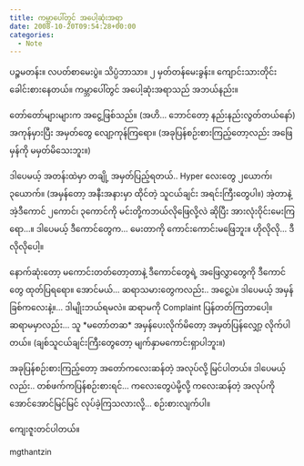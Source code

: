 ```yaml
---
title: ကမ္ဘာပေါ်တွင် အပေါ့ဆုံးအရာ
date: 2008-10-20T09:54:28+00:00
categories:
  - Note
---
```

ပဉ္စမတန်း။ လပတ်စာမေးပွဲ။ သိပ္ပံဘာသာ။ ၂ မှတ်တန်မေးခွန်း။ ကျောင်းသားတိုင်း ခေါင်းစားနေတယ်။ ကမ္ဘာပေါ်တွင် အပေါ့ဆုံးအရာသည် အဘယ်နည်း။

တော်တော်များများက အငွေ့ဖြစ်သည်။ (အဟိ… ဘောင်တော့ နည်းနည်းလွတ်တယ်နော်) အကုန်မှားပြီး အမှတ်တွေ လျော့ကုန်ကြရော။ (အခုပြန်စဉ်းစားကြည့်တော့လည်း အဖြေမှန်ကို မမှတ်မိသေးဘူး။)

ဒါပေမယ့် အတန်းထဲမှာ တချို့ အမှတ်ပြည့်ရတယ်.. Hyper လေးတွေ ၂ယောက်၊ ၃ယောက်။ (အမှန်တော့ အနီးအနားမှာ ထိုင်တဲ့ သူငယ်ချင်း အရင်းကြီးတွေပါ။) အဲ့တာနဲ့ အဲ့ဒီကောင် ၂ကောင်၊ ၃ကောင်ကို မင်းတို့ကဘယ်လိုဖြေလို့လဲ ဆိုပြီး အားလုံးဝိုင်းမေးကြရော…။ ဒါပေမယ့် ဒီကောင်တွေက… မေးတာကို ကောင်းကောင်းမဖြေဘူး။ ဟိုလိုလို… ဒီလိုလိုပေါ့။

နောက်ဆုံးတော့ မကောင်းတတ်တော့တာနဲ့ ဒီကောင်တွေရဲ့ အဖြေလွှာတွေကို ဒီကောင်တွေ ထုတ်ပြရရော။ အောင်မယ်… ဆရာသမားတွေကလည်း.. အငွေ့ပဲ။ ဒါပေမယ့် အမှန်ခြစ်ကလေးနဲ့။… ဒါမျိုးဘယ်ရမလဲ။ ဆရာမကို Complaint ပြန်တတ်ကြတာပေါ့။ ဆရာမမှာလည်း… သူ \*မတော်တဆ\* အမှန်ပေးလိုက်မိတော့ အမှတ်ပြန်လျှော့ လိုက်ပါတယ်။ (ချစ်သူငယ်ချင်းကြီးတွေတော့ မျက်နှာမကောင်းရှာပါဘူး။)

အခုပြန်စဉ်းစားကြည့်တော့ အတော်ကလေးဆန်တဲ့ အလုပ်လို့ မြင်ပါတယ်။ ဒါပေမယ့်လည်း.. တစ်ဖက်ကပြန်စဉ်းစားရင်… ကလေးတွေပဲမို့လို့ ကလေးဆန်တဲ့ အလုပ်ကို အောင်အောင်မြင်မြင် လုပ်ခဲ့ကြသလားလို့… စဉ်းစားလျက်ပါ။

ကျေးဇူးတင်ပါတယ်။
  
mgthantzin